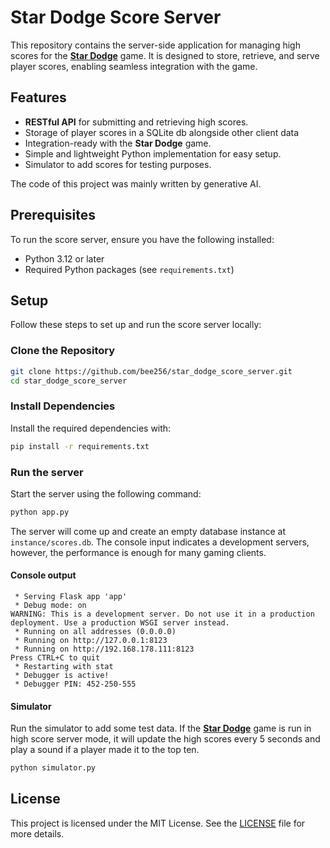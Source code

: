 # Star Dodge Score Server

This repository contains the server-side application for managing high scores for the [**Star Dodge**](https://github.com/bee256/star_dodge) game.
It is designed to store, retrieve, and serve player scores, enabling seamless integration with the game.

## Features

- **RESTful API** for submitting and retrieving high scores.
- Storage of player scores in a SQLite db alongside other client data
- Integration-ready with the **Star Dodge** game.
- Simple and lightweight Python implementation for easy setup.
- Simulator to add scores for testing purposes.

The code of this project was mainly written by generative AI.

## Prerequisites

To run the score server, ensure you have the following installed:

- Python 3.12 or later
- Required Python packages (see `requirements.txt`)

## Setup

Follow these steps to set up and run the score server locally:

### Clone the Repository

```bash
git clone https://github.com/bee256/star_dodge_score_server.git
cd star_dodge_score_server
```

### Install Dependencies

Install the required dependencies with:
```bash
pip install -r requirements.txt
```

### Run the server

Start the server using the following command:

```bash
python app.py
```

The server will come up and create an empty database instance at `instance/scores.db`.
The console input indicates a development servers, however, the performance is enough for many gaming clients.

#### Console output
```
 * Serving Flask app 'app'
 * Debug mode: on
WARNING: This is a development server. Do not use it in a production deployment. Use a production WSGI server instead.
 * Running on all addresses (0.0.0.0)
 * Running on http://127.0.0.1:8123
 * Running on http://192.168.178.111:8123
Press CTRL+C to quit
 * Restarting with stat
 * Debugger is active!
 * Debugger PIN: 452-250-555
 ```
#### Simulator

Run the simulator to add some test data. If the [**Star Dodge**](https://github.com/bee256/star_dodge) game is
run in high score server mode, it will update the high scores every 5 seconds and play a sound if a player
made it to the top ten. 

```bash
python simulator.py
```

## License

This project is licensed under the MIT License. See the [LICENSE](LICENSE) file for more details.
